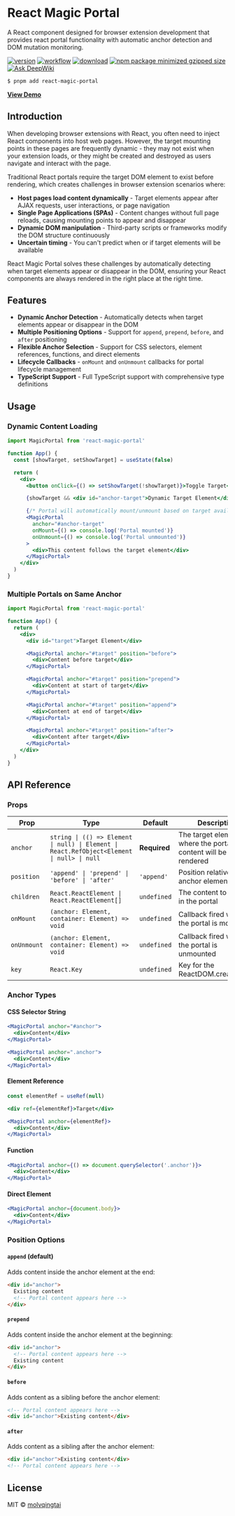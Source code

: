 # React Magic Portal

A React component designed for browser extension development that provides react portal  functionality with automatic anchor detection and DOM mutation monitoring.

[![version](https://img.shields.io/github/v/release/molvqingtai/react-magic-portal)](https://www.npmjs.com/package/react-magic-portal) [![workflow](https://github.com/molvqingtai/react-magic-portal/actions/workflows/ci.yml/badge.svg)](https://github.com/molvqingtai/react-magic-portal/actions) [![download](https://img.shields.io/npm/dt/react-magic-portal)](https://www.npmjs.com/package/react-magic-portal) [![npm package minimized gzipped size](https://img.shields.io/bundlejs/size/react-magic-portal)](https://www.npmjs.com/package/react-magic-portal) [![Ask DeepWiki](https://deepwiki.com/badge.svg)](https://deepwiki.com/molvqingtai/react-magic-portal)

```bash
$ pnpm add react-magic-portal
```

**[View Demo](https://molvqingtai.github.io/react-magic-portal/packages/example/dist/index.html)**

## Introduction

When developing browser extensions with React, you often need to inject React components into host web pages. However, the target mounting points in these pages are frequently dynamic - they may not exist when your extension loads, or they might be created and destroyed as users navigate and interact with the page.

Traditional React portals require the target DOM element to exist before rendering, which creates challenges in browser extension scenarios where:

- **Host pages load content dynamically** - Target elements appear after AJAX requests, user interactions, or page navigation
- **Single Page Applications (SPAs)** - Content changes without full page reloads, causing mounting points to appear and disappear
- **Dynamic DOM manipulation** - Third-party scripts or frameworks modify the DOM structure continuously
- **Uncertain timing** - You can't predict when or if target elements will be available

React Magic Portal solves these challenges by automatically detecting when target elements appear or disappear in the DOM, ensuring your React components are always rendered in the right place at the right time.

## Features

- **Dynamic Anchor Detection** - Automatically detects when target elements appear or disappear in the DOM
- **Multiple Positioning Options** - Support for `append`, `prepend`, `before`, and `after` positioning
- **Flexible Anchor Selection** - Support for CSS selectors, element references, functions, and direct elements
- **Lifecycle Callbacks** - `onMount` and `onUnmount` callbacks for portal lifecycle management
- **TypeScript Support** - Full TypeScript support with comprehensive type definitions




## Usage

### Dynamic Content Loading

```jsx
import MagicPortal from 'react-magic-portal'

function App() {
  const [showTarget, setShowTarget] = useState(false)

  return (
    <div>
      <button onClick={() => setShowTarget(!showTarget)}>Toggle Target</button>

      {showTarget && <div id="anchor-target">Dynamic Target Element</div>}

      {/* Portal will automatically mount/unmount based on target availability */}
      <MagicPortal
        anchor="#anchor-target"
        onMount={() => console.log('Portal mounted')}
        onUnmount={() => console.log('Portal unmounted')}
      >
        <div>This content follows the target element</div>
      </MagicPortal>
    </div>
  )
}
```

### Multiple Portals on Same Anchor

```jsx
import MagicPortal from 'react-magic-portal'

function App() {
  return (
    <div>
      <div id="target">Target Element</div>

      <MagicPortal anchor="#target" position="before">
        <div>Content before target</div>
      </MagicPortal>

      <MagicPortal anchor="#target" position="prepend">
        <div>Content at start of target</div>
      </MagicPortal>

      <MagicPortal anchor="#target" position="append">
        <div>Content at end of target</div>
      </MagicPortal>

      <MagicPortal anchor="#target" position="after">
        <div>Content after target</div>
      </MagicPortal>
    </div>
  )
}
```

## API Reference

### Props

| Prop        | Type                                                                                       | Default      | Description                                                  |
| ----------- | ------------------------------------------------------------------------------------------ | ------------ | ------------------------------------------------------------ |
| `anchor`    | `string \| (() => Element \| null) \| Element \| React.RefObject<Element \| null> \| null` | **Required** | The target element where the portal content will be rendered |
| `position`  | `'append' \| 'prepend' \| 'before' \| 'after'`                                             | `'append'`   | Position relative to the anchor element                      |
| `children`  | `React.ReactElement \| React.ReactElement[]`                                               | `undefined`  | The content to render in the portal                          |
| `onMount`   | `(anchor: Element, container: Element) => void`                                            | `undefined`  | Callback fired when the portal is mounted                    |
| `onUnmount` | `(anchor: Element, container: Element) => void`                                            | `undefined`  | Callback fired when the portal is unmounted                  |
| `key`       | `React.Key`                                                                                | `undefined`  | Key for the ReactDOM.createPortal                            |

### Anchor Types

#### CSS Selector String

```jsx
<MagicPortal anchor="#anchor">
  <div>Content</div>
</MagicPortal>

<MagicPortal anchor=".anchor">
  <div>Content</div>
</MagicPortal>
```

#### Element Reference

```jsx
const elementRef = useRef(null)

<div ref={elementRef}>Target</div>

<MagicPortal anchor={elementRef}>
  <div>Content</div>
</MagicPortal>
```

#### Function

```jsx
<MagicPortal anchor={() => document.querySelector('.anchor')}>
  <div>Content</div>
</MagicPortal>
```

#### Direct Element

```jsx
<MagicPortal anchor={document.body}>
  <div>Content</div>
</MagicPortal>
```

### Position Options

#### `append` (default)

Adds content inside the anchor element at the end:

```html
<div id="anchor">
  Existing content
  <!-- Portal content appears here -->
</div>
```

#### `prepend`

Adds content inside the anchor element at the beginning:

```html
<div id="anchor">
  <!-- Portal content appears here -->
  Existing content
</div>
```

#### `before`

Adds content as a sibling before the anchor element:

```html
<!-- Portal content appears here -->
<div id="anchor">Existing content</div>
```

#### `after`

Adds content as a sibling after the anchor element:

```html
<div id="anchor">Existing content</div>
<!-- Portal content appears here -->
```

## License

MIT © [molvqingtai](https://github.com/molvqingtai)

